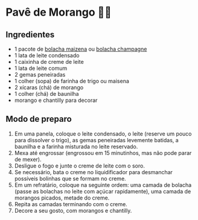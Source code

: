 # Pavê de Morango :pie::strawberry:



## Ingredientes

- 1 pacote de [bolacha maizena](https://blog.tudogostoso.com.br/cardapios/biscoito-de-maisena-caseiro-como-fazer/) ou [bolacha champagne](https://blog.tudogostoso.com.br/cardapios/biscoito-champagne-caseiro-como-fazer/)
- 1 lata de leite condensado
- 1 caixinha de creme de leite
- 1 lata de leite comum
- 2 gemas peneiradas
- 1 colher (sopa) de farinha de trigo ou maisena
- 2 xícaras (chá) de morango
- 1 colher (chá) de baunilha
- morango e chantilly para decorar

## Modo de preparo

1. Em uma panela, coloque o leite condensado, o leite (reserve um pouco para dissolver o trigo), as gemas peneiradas levemente batidas, a baunilha e a farinha misturada no leite reservado.
2. Mexa até engrossar (engrossou em 15 minutinhos, mas não pode parar de mexer).
3. Desligue o fogo e junte o creme de leite com o soro.
4. Se necessário, bata o creme no liquidificador para desmanchar possíveis bolinhas que se formam no creme.
5. Em um refratário, coloque na seguinte ordem: uma camada de bolacha (passe as bolachas no leite com açúcar rapidamente), uma camada de morangos picados, metade do creme.
6. Repita as camadas terminando com o creme.
7. Decore a seu gosto, com morangos e chantilly.

